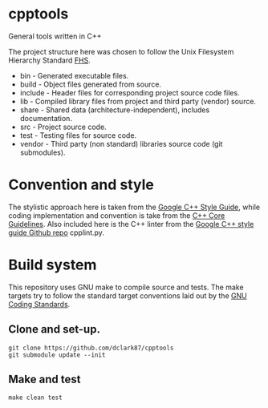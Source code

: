 # cpptools
General tools written in C++

The project structure here was chosen to follow the Unix Filesystem Hierarchy
Standard [FHS](https://refspecs.linuxfoundation.org/FHS_3.0/fhs/index.html).

- bin - Generated executable files.
- build - Object files generated from source.
- include - Header files for corresponding project source code files.
- lib - Compiled library files from project and third party (vendor) source.
- share - Shared data (architecture-independent), includes documentation.
- src - Project source code.
- test - Testing files for source code.
- vendor - Third party (non standard) libraries source code (git submodules).

# Convention and style
The stylistic approach here is taken from the [Google C++ Style Guide](https://google.github.io/styleguide/cppguide.html),
while coding implementation and convention is take from the
[C++ Core Guidelines](http://isocpp.github.io/CppCoreGuidelines/CppCoreGuidelines). Also included here is the C++ linter from the [Google C++ style guide Github repo](https://github.com/google/styleguide/tree/gh-pages/cpplint) cpplint.py.

# Build system
This repository uses GNU make to compile source and tests. The make targets try
to follow the standard target conventions laid out by the
[GNU Coding Standards](https://www.gnu.org/prep/standards/html_node/Standard-Targets.html).

## Clone and set-up.
```
git clone https://github.com/dclark87/cpptools
git submodule update --init
```

## Make and test
`make clean test`